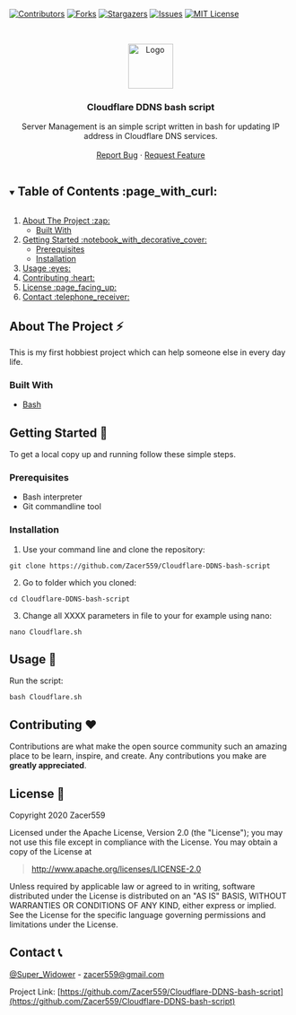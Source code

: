 
[![Contributors][contributors-shield]][contributors-url]
[![Forks][forks-shield]][forks-url]
[![Stargazers][stars-shield]][stars-url]
[![Issues][issues-shield]][issues-url]
[![MIT License][license-shield]][license-url]



<!-- PROJECT LOGO -->
<br />
<p align="center">
  <a href="https://github.com/Zacer559/Cloudflare-DDNS-bash-script" >
    <img src="https://www.cloudflare.com/img/cf-facebook-card.png" alt="Logo" width="80" height="80">
  </a>

  <h3 align="center">Cloudflare DDNS bash script</h3>

  <p align="center">
    Server Management is an simple script written in bash for updating IP address in Cloudflare DNS services. 
    <br />
    <br />
    <a href="https://github.com/Zacer559/Cloudflare-DDNS-bash-script/issues">Report Bug</a>
    ·
    <a href="https://github.com/Zacer559/Cloudflare-DDNS-bash-script/issues">Request Feature</a>
  </p>
</p>



<!-- TABLE OF CONTENTS -->
<details open="open">
  <summary><h2 style="display: inline-block">Table of Contents :page_with_curl:</h2></summary>
  <ol>
    <li>
      <a href="#about-the-project-zap">About The Project :zap: </a>
      <ul>
        <li><a href="#built-with">Built With</a></li>
      </ul>
    </li>
    <li>
      <a href="#getting-started-notebook_with_decorative_cover">Getting Started :notebook_with_decorative_cover:</a>
      <ul>
        <li><a href="#prerequisites">Prerequisites</a></li>
        <li><a href="#installation">Installation</a></li>
      </ul>
    </li>
    <li><a href="#usage-eyes">Usage :eyes:</a></li>
    <li><a href="#contributing-heart">Contributing :heart:</a></li>
    <li><a href="#license-page_facing_up">License :page_facing_up:</a></li>
    <li><a href="#contact-telephone_receiver">Contact :telephone_receiver:</a></li>
 <!--  <li><a href="#acknowledgements">Acknowledgements</a></li> -->
  </ol>
</details>

<!-- ABOUT THE PROJECT -->
## About The Project :zap:
This is my first hobbiest project which can help someone else in every day life. 





### Built With 

* [Bash](https://en.m.wikipedia.org/wiki/Bash_(Unix_shell))


<!-- GETTING STARTED -->
## Getting Started :notebook_with_decorative_cover:

To get a local copy up and running follow these simple steps.

### Prerequisites

* Bash interpreter
* Git commandline tool 

### Installation

1. Use your command line and clone the repository:

 ```
 git clone https://github.com/Zacer559/Cloudflare-DDNS-bash-script
```

 
2. Go to folder which you cloned: 
```
cd Cloudflare-DDNS-bash-script
```

3. Change all XXXX parameters in file to your for example using nano:
```
nano Cloudflare.sh
```



<!-- USAGE EXAMPLES -->
## Usage :eyes:
<!--
Use this space to show useful examples of how a project can be used. Additional screenshots, code examples and demos work well in this space. You may also link to more resources.

_For more examples, please refer to the [Documentation](https://example.com)_
 -->
Run the script:
```
bash Cloudflare.sh
```


<!-- CONTRIBUTING -->
## Contributing :heart:

Contributions are what make the open source community such an amazing place to be learn, inspire, and create. Any contributions you make are **greatly appreciated**.



<!-- LICENSE -->
## License :page_facing_up:

Copyright 2020 Zacer559

Licensed under the Apache License, Version 2.0 (the "License");
you may not use this file except in compliance with the License.
You may obtain a copy of the License at

> http://www.apache.org/licenses/LICENSE-2.0

Unless required by applicable law or agreed to in writing, software
distributed under the License is distributed on an "AS IS" BASIS,
WITHOUT WARRANTIES OR CONDITIONS OF ANY KIND, either express or implied.
See the License for the specific language governing permissions and
limitations under the License.


<!-- CONTACT -->
## Contact :telephone_receiver:

[@Super_Widower](https://twitter.com/Super_Widower) - zacer559@gmail.com

Project Link: [https://github.com/Zacer559/Cloudflare-DDNS-bash-script](https://github.com/Zacer559/Cloudflare-DDNS-bash-script)



<!-- ACKNOWLEDGEMENTS 
## Acknowledgements -->




<!-- MARKDOWN LINKS & IMAGES -->
<!-- https://www.markdownguide.org/basic-syntax/#reference-style-links -->
[contributors-shield]: https://img.shields.io/github/contributors/Zacer559/Cloudflare-DDNS-bash-script.svg?style=for-the-badge
[contributors-url]: https://github.com/Zacer559/Cloudflare-DDNS-bash-script/graphs/contributors
[forks-shield]: https://img.shields.io/github/forks/Zacer559/Cloudflare-DDNS-bash-script.svg?style=for-the-badge
[forks-url]: https://github.com/Zacer559/Cloudflare-DDNS-bash-script/network/members
[stars-shield]: https://img.shields.io/github/stars/Zacer559/Cloudflare-DDNS-bash-script.svg?style=for-the-badge
[stars-url]: https://github.com/Zacer559/Cloudflare-DDNS-bash-script/stargazers
[issues-shield]: https://img.shields.io/github/issues/Zacer559/Cloudflare-DDNS-bash-script.svg?style=for-the-badge
[issues-url]: https://github.com/Zacer559/Cloudflare-DDNS-bash-script/issues
[license-shield]: https://img.shields.io/github/license/Zacer559/Cloudflare-DDNS-bash-script.svg?style=for-the-badge
[license-url]: https://github.com/Zacer559/Cloudflare-DDNS-bash-script/blob/master/LICENSE.txt
